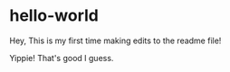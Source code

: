 # hello-world

Hey, This is my first time making edits to the readme file!

Yippie! That's good I guess.

